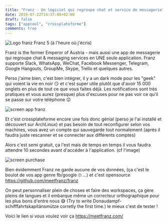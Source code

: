 ```yaml
---
title: "Franz - Un logiciel qui regroupe chat et service de messagerie"
date: 2019-07-22T14:37:09+02:00
draft: false
tags: ["appcool", "crossplateforme"]
comments: true
---
```

![Logo franz](/franz.bmp) Franz 5 (à l'heure où j'écris)

Franz is the former Emperor of Austria - mais aussi une app de messagerie qui regroupe chat & messaging services en UNE seule application. Franz  supporte Slack, WhatsApp, WeChat, Facebook Messenger, Telegram, Google Hangouts, GroupMe, Skype, Trello et quelques autres.

Perso j'aime bien, c'est bien intégrer, il y a un dark mode pour les "geek" qui voient la vie en noir 😏 et c'est super utile plutôt que d'avoir 15 000 onglets en plus de tout ce que vous faites déjà. Les notifications sont très pratiques et vous aurez (presque) plus d'excuses pour ne pas voir ce qu'il se passe sur votre téléphone 😉

![screen app franz](/franz.PNG)

Et c'est crossplateforme encore une fois donc génial (perso je l'ai installé et découvert sur ArchLinux) et pas besoin de tout reconfigurer selon vos machines, vous avez un compte qui sauvegarde tout normalement (après il faudra juste rescanner et se connecter aux différents comptes)

Alors c'est semi gratuit, ça l'est mais de temps en temps il vous faudra attendre 10 secondes avant d'accéder à l'application. (cf l'image)

![screen purchase](/franz_no_free.PNG)

Bien évidemment Franz ne garde aucune de vos données, (ça c'est le boulot de vos app genre fb/google 🙄 ...) et c'est opensource https://github.com/meetfranz/franz

On peut personnaliser plein de choses et faire des workspaces, ça gère pleins de langues et il embarque même un correcteur orthographique pour les plus bons d'entre nous 😅 (Try to write Donaudampf-schifffahrtskapitänsmütze corretly the first time.) le mieux c'est de tester !

Voici le lien si vous voulez voir ça https://meetfranz.com/
